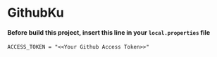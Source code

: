 # GithubKu

#### Before build this project, insert this line in your `local.properties` file

```
ACCESS_TOKEN = "<<Your Github Access Token>>"
```
